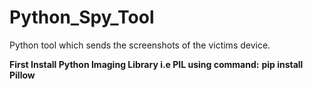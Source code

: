 # Python_Spy_Tool

Python tool which sends the screenshots of the victims device.

**First Install Python Imaging Library i.e PIL using command:**
**pip install Pillow**
